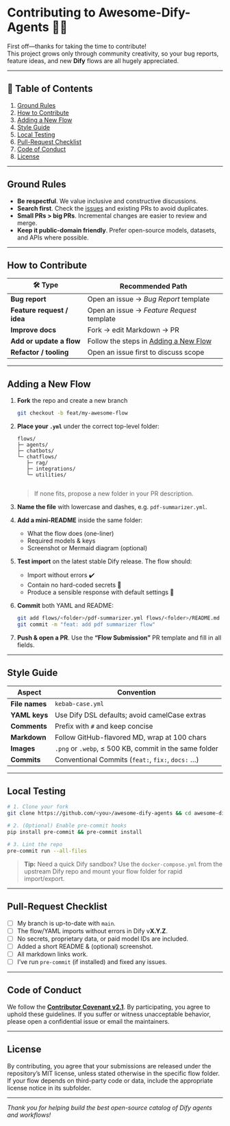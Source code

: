 # Contributing to Awesome-Dify-Agents 🤖✨

First off—thanks for taking the time to contribute!  
This project grows only through community creativity, so your bug reports, feature ideas, and new **Dify** flows are all hugely appreciated.

---

## 📑 Table of Contents
1. [Ground Rules](#ground-rules)
2. [How to Contribute](#how-to-contribute)
3. [Adding a New Flow](#adding-a-new-flow)
4. [Style Guide](#style-guide)
5. [Local Testing](#local-testing)
6. [Pull-Request Checklist](#pull-request-checklist)
7. [Code of Conduct](#code-of-conduct)
8. [License](#license)

---

## Ground Rules

- **Be respectful**. We value inclusive and constructive discussions.
- **Search first**. Check the [issues](../../issues) and existing PRs to avoid duplicates.
- **Small PRs > big PRs**. Incremental changes are easier to review and merge.
- **Keep it public-domain friendly**. Prefer open-source models, datasets, and APIs where possible.

---

## How to Contribute

| 🛠 Type | Recommended Path |
| ------ | ---------------- |
| **Bug report** | Open an issue → _Bug Report_ template |
| **Feature request / idea** | Open an issue → _Feature Request_ template |
| **Improve docs** | Fork → edit Markdown → PR |
| **Add or update a flow** | Follow the steps in [Adding a New Flow](#adding-a-new-flow) |
| **Refactor / tooling** | Open an issue first to discuss scope |

---

## Adding a New Flow

1. **Fork** the repo and create a new branch  
   ```bash
   git checkout -b feat/my-awesome-flow
   ```

2. **Place your `.yml`** under the correct top-level folder:

   ```
   flows/
   ├─ agents/
   ├─ chatbots/
   └─ chatflows/
      ├─ rag/
      ├─ integrations/
      └─ utilities/

   
   ```

   > If none fits, propose a new folder in your PR description.
3. **Name the file** with lowercase and dashes, e.g. `pdf-summarizer.yml`.
4. **Add a mini-README** inside the same folder:

   * What the flow does (one-liner)
   * Required models & keys
   * Screenshot or Mermaid diagram (optional)
5. **Test import** on the latest stable Dify release. The flow should:

   * Import without errors ✔️
   * Contain no hard-coded secrets 🔑
   * Produce a sensible response with default settings 🧪
6. **Commit** both YAML and README:

   ```bash
   git add flows/<folder>/pdf-summarizer.yml flows/<folder>/README.md
   git commit -m "feat: add pdf summarizer flow"
   ```
7. **Push & open a PR**. Use the **“Flow Submission”** PR template and fill in all fields.

---

## Style Guide

| Aspect         | Convention                                             |
| -------------- | ------------------------------------------------------ |
| **File names** | `kebab-case.yml`                                       |
| **YAML keys**  | Use Dify DSL defaults; avoid camelCase extras          |
| **Comments**   | Prefix with `#` and keep concise                       |
| **Markdown**   | Follow GitHub-flavored MD, wrap at 100 chars           |
| **Images**     | `.png` or `.webp`, ≤ 500 KB, commit in the same folder |
| **Commits**    | Conventional Commits (`feat:`, `fix:`, `docs:` …)      |

---

## Local Testing

```bash
# 1. Clone your fork
git clone https://github.com/<you>/awesome-dify-agents && cd awesome-dify-agents

# 2. (Optional) Enable pre-commit hooks
pip install pre-commit && pre-commit install

# 3. Lint the repo
pre-commit run --all-files
```

> **Tip:** Need a quick Dify sandbox? Use the `docker-compose.yml` from the upstream Dify repo and mount your flow folder for rapid import/export.

---

## Pull-Request Checklist

* [ ] My branch is up-to-date with `main`.
* [ ] The flow/YAML imports without errors in Dify v**X.Y.Z**.
* [ ] No secrets, proprietary data, or paid model IDs are included.
* [ ] Added a short README & (optional) screenshot.
* [ ] All markdown links work.
* [ ] I’ve run `pre-commit` (if installed) and fixed any issues.

---

## Code of Conduct

We follow the **[Contributor Covenant v2.1](https://www.contributor-covenant.org/version/2/1/code_of_conduct/)**.
By participating, you agree to uphold these guidelines. If you suffer or witness unacceptable behavior, please open a confidential issue or email the maintainers.

---

## License

By contributing, you agree that your submissions are released under the repository’s MIT license, unless stated otherwise in the specific flow folder. If your flow depends on third-party code or data, include the appropriate license notice in its subfolder.

---

*Thank you for helping build the best open-source catalog of Dify agents and workflows!*
